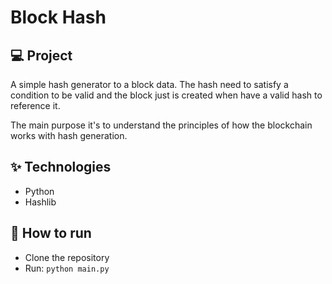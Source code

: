 # Block Hash

## 💻 Project
A simple hash generator to a block data. The hash need to satisfy a condition to be valid and the block just is created when have a valid hash to reference it.

The main purpose it's to understand the principles of how the blockchain works with hash generation.

## ✨ Technologies
- Python
- Hashlib

## 🚀 How to run
- Clone the repository
- Run: `python main.py`